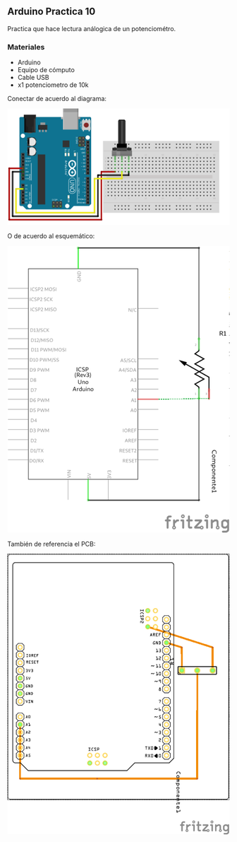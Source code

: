 ## Arduino Practica 10

Practica que hace lectura análogica de un potenciométro.

### Materiales

* Arduino
* Equipo de cómputo
* Cable USB
* x1 potenciometro de 10k

Conectar de acuerdo al diagrama:

![Diagram](Prac10_Diagram.png)

O de acuerdo al esquemático:

![Schema](Prac10_Schema.png)

También de referencia el PCB:

![PCB](Prac10_PCB.png)